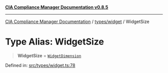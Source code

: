 [**CIA Compliance Manager Documentation v0.8.5**](../../../README.md)

***

[CIA Compliance Manager Documentation](../../../modules.md) / [types/widget](../README.md) / WidgetSize

# Type Alias: WidgetSize

> **WidgetSize** = [`WidgetDimension`](../interfaces/WidgetDimension.md)

Defined in: [src/types/widget.ts:78](https://github.com/Hack23/cia-compliance-manager/blob/3ae0301247f765ba03c8c0fe645db4718bb8af76/src/types/widget.ts#L78)
